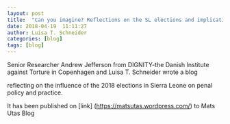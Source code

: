 ```yaml
---
layout: post
title: 	"Can you imagine? Reflections on the SL elections and implications for penal policy and practice, by Andrew Jefferson and Luisa Schneider"
date: 2018-04-19  11:11:27
author: Luisa T. Schneider
categories: [blog]
tags: [blog]
---
```

Senior Researcher Andrew Jefferson from DIGNITY-the Danish Institute against Torture in Copenhagen and Luisa T. Schneider wrote a blog 

reflecting on the influence of the 2018 elections in Sierra Leone on penal policy and practice.

It has been published on [link] (https://matsutas.wordpress.com/) to Mats Utas Blog

